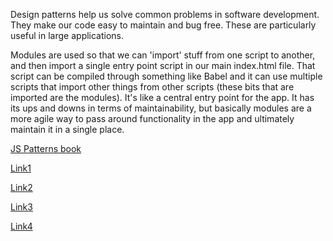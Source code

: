 Design patterns help us solve common problems in software development. They make our code easy to maintain and bug free. These are particularly useful in large applications.

Modules are used so that we can 'import' stuff from one script to another, and then import a single entry point script in our main index.html file. That script can be compiled through something like Babel and it can use multiple scripts that import other things from other scripts (these bits that are imported are the modules). It's like a central entry point for the app. It has its ups and downs in terms of maintainability, but basically modules are a more agile way to pass around functionality in the app and ultimately maintain it in a single place.

[JS Patterns book](https://addyosmani.com/resources/essentialjsdesignpatterns/book/#singletonpatternjavascript)

[Link1 ](https://betterprogramming.pub/javascript-design-patterns-25f0faaaa15)

[Link2 ](https://dev.to/shijiezhou/top-10-javascript-patterns-every-developers-like-168p)

[Link3 ](https://blog.logrocket.com/javascript-design-pattern-214d888096a3/)

[Link4 ](https://www.udacity.com/course/javascript-design-patterns--ud989)

